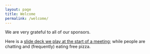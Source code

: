 ```yaml
---
layout: page
title: Welcome
permalink: /welcome/
---
```


We are very grateful to all of our sponsors.

Here is a [slide deck we play at the start of a meeting](https://goo.gl/rK7ySN); while people are chatting and (frequently) eating free pizza.
